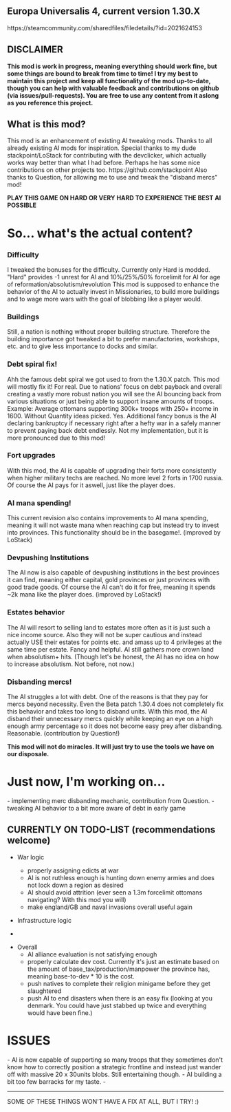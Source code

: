 <h2>Europa Universalis 4, current version 1.30.X</h2>
https://steamcommunity.com/sharedfiles/filedetails/?id=2021624153
<h2>DISCLAIMER</h2>

**This mod is work in progress, meaning everything should work fine, but some things are bound to break from time to time! I try my best to maintain this project and keep all functionality of the mod up-to-date, though you can help with valuable feedback and contributions on github (via issues/pull-requests). You are free to use any content from it aslong as you reference this project.**
<h2>What is this mod?</h2>
This mod is an enhancement of existing  AI tweaking mods. Thanks to all already existing AI mods for inspiration.
Special thanks to my dude stackpoint/LoStack for contributing with the devclicker, which actually works way better than what I had before. Perhaps he has some nice contributions on other projects too. https://github.com/stackpoint
Also thanks to Question, for allowing me to use and tweak the "disband mercs" mod!

**PLAY THIS GAME ON HARD OR VERY HARD TO EXPERIENCE THE BEST AI POSSIBLE**
<h1> So... what's the actual content?</h1>
<h3>Difficulty</h3>
 I tweaked the bonuses for the difficulty. Currently only Hard is modded. "Hard" provides -1 unrest for AI and 10%/25%/50% forcelimit for AI for age of reformation/absolutism/revolution
This mod is supposed to enhance the behavior of the AI to actually invest in Missionaries, to build more buildings and to wage more wars with the goal of blobbing like a player would. 
<h3>Buildings</h3>
Still, a nation is nothing without proper building structure. Therefore the building importance got tweaked a bit to prefer manufactories, workshops, etc. and to give less importance to docks and similar.
<h3>Debt spiral fix!</h3>
Ahh the famous debt spiral we got used to from the 1.30.X patch. This mod will mostly fix it! For real. Due to nations' focus on debt payback and overall creating a vastly more robust nation you will see the AI bouncing back from various situations or just being able to support insane amounts of troops. Example: Average ottomans supporting 300k+ troops with 250+ income in 1600. Without Quantity ideas picked. Yes.
Additional fancy bonus is the AI declaring bankruptcy if necessary right after a hefty war in a safely manner to prevent paying back debt endlessly. Not my implementation, but it is more pronounced due to this mod!
<h3>Fort upgrades</h3>
With this mod, the AI is capable of upgrading their forts more consistently when higher military techs are reached. No more level 2 forts in 1700 russia. Of course the AI pays for it aswell, just like the player does.
<h3>AI mana spending!</h3>
This current revision also contains improvements to AI mana spending, meaning it will not waste mana when reaching cap but instead try to invest into provinces. This functionality should be in the basegame!. (improved by LoStack)
<h3>Devpushing Institutions</h3>
The AI now is also capable of devpushing institutions in the best provinces it can find, meaning either capital, gold provinces or just provinces with good trade goods. Of course the AI can't do it for free, meaning it spends ~2k mana like the player does. (improved by LoStack!)
<h3>Estates behavior</h3>
The AI will resort to selling land to estates more often as it is just such a nice income source. Also they will not be super cautious and instead actually USE their estates for points etc. and amass up to 4 privileges at the same time per estate. Fancy and helpful. AI still gathers more crown land when absolutism+ hits. (Though let's be honest, the AI has no idea on how to increase absolutism. Not before, not now.)
<h3>Disbanding mercs!</h3>
The AI struggles a lot with debt. One of the reasons is that they pay for mercs beyond necessity. Even the Beta patch 1.30.4 does not completely fix this behavior and takes too long to disband units. With this mod, the AI disband their unnecessary mercs quickly while keeping an eye on a high enough army percentage so it does not become easy prey after disbanding. Reasonable. (contribution by Question!)

**This mod will not do miracles. It will just try to use the tools we have on our disposale.**
<h1>Just now, I'm working on...</h1>
- implementing merc disbanding mechanic, contribution from Question.
- tweaking AI behavior to a bit more aware of debt in early game
<h2>CURRENTLY ON TODO-LIST (recommendations welcome)</h2>

* War logic

  * properly assigning edicts at war
  * AI is not ruthless enough is hunting down enemy armies and does not lock down a region as desired
  * AI should avoid attrition (ever seen a 1.3m forcelimit ottomans navigating? With this mod you will)
  * make england/GB and naval invasions overall useful again

* Infrastructure logic
-

* Overall
  * AI alliance evaluation is not satisfying enough
  * properly calculate dev cost. Currently it's just an estimate based on the amount of base_tax/production/manpower the province has, meaning base-to-dev * 10 is the cost.
  * push natives to complete their religion minigame before they get slaughtered
  * push AI to end disasters when there is an easy fix (looking at you denmark. You could have just stabbed up twice and everything would have been fine.)

<h1>ISSUES</h1>
- AI is now capable of supporting so many troops that they sometimes don't know how to correctly position a strategic frontline and instead just wander off with massive 20 x 30units blobs. Still entertaining though.
- AI building a bit too few barracks for my taste.
-

__________________________________________________________________
SOME OF THESE THINGS WON'T HAVE A FIX AT ALL, BUT I TRY! :) 